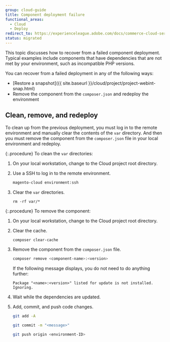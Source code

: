 ```yaml
---
group: cloud-guide
title: Component deployment failure
functional_areas:
  - Cloud
  - Deploy
redirect_to: https://experienceleague.adobe.com/docs/commerce-cloud-service/user-guide/develop/deploy/recover-failed-deployment.html
status: migrated
---
```


This topic discusses how to recover from a failed component deployment. Typical examples include components that have dependencies that are not met by your environment, such as incompatible PHP versions.

You can recover from a failed deployment in any of the following ways:

-  [Restore a snapshot]({{ site.baseurl }}/cloud/project/project-webint-snap.html)
-  Remove the component from the `composer.json` and redeploy the environment

## Clean, remove, and redeploy

To clean up from the previous deployment, you must log in to the remote environment and manually clear the contents of the `var` directory. And then you must remove the component from the `composer.json` file in your local environment and redeploy.

{:.procedure}
To clean the `var` directories:

1. On your local workstation, change to the Cloud project root directory.

1. Use a SSH to log in to the remote environment.

   ```bash
   magento-cloud environment:ssh
   ```

1. Clear the `var` directories.

   ```shell
   rm -rf var/*
   ```

{:.procedure}
To remove the component:

1. On your local workstation, change to the Cloud project root directory.

1. Clear the cache.

   ```bash
   composer clear-cache
   ```

1. Remove the component from the `composer.json` file.

   ```bash
   composer remove <component-name>:<version>
   ```

   If the following message displays, you do not need to do anything further:

   ```terminal
   Package "<name>:<version>" listed for update is not installed. Ignoring.
   ```

1. Wait while the dependencies are updated.

1. Add, commit, and push code changes.

   ```bash
   git add -A
   ```

   ```bash
   git commit -m "<message>"
   ```

   ```bash
   git push origin <environment-ID>
   ```
